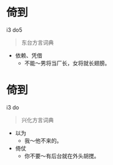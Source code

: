 # 倚到
i3 do5
> 东台方言词典
- 依赖、凭借
  - 不能～男将当厂长，女将就长翅膀。

# 倚到
i3 do
> 兴化方言词典
- 以为
  - 我～他不来的。
- 倚仗
  - 你不要～有后台就在外头胡搅。
